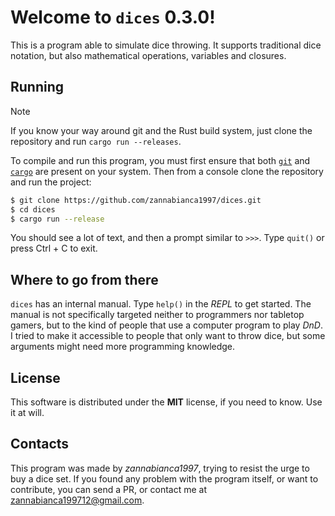 # Welcome to `dices` 0.3.0!
This is a program able to simulate dice throwing. It supports traditional dice notation, but also mathematical operations, variables and closures. 

## Running
> [!NOTE]
> If you know your way around git and the Rust build system, just clone the repository and run `cargo run --releases`.

To compile and run this program, you must first ensure that both [`git`](https://git-scm.com/) and [`cargo`](https://doc.rust-lang.org/cargo/) are present on your system. Then from a console clone the repository and run the project:
```sh
$ git clone https://github.com/zannabianca1997/dices.git
$ cd dices
$ cargo run --release
```
You should see a lot of text, and then a prompt similar to `>>>`. Type `quit()` or press Ctrl + C to exit.

## Where to go from there
`dices` has an internal manual. Type `help()` in the *REPL* to get started. The manual is not specifically targeted neither to programmers nor tabletop gamers, but to the kind of people that use a computer program to play *DnD*. I tried to make it accessible to people that only want to throw dice, but some arguments might need more programming knowledge. 

## License
This software is distributed under the **MIT** license, if you need to know. Use it at will.

## Contacts
This program was made by *zannabianca1997*, trying to resist the urge to buy a dice set.
If you found any problem with the program itself, or want to contribute, you can send a PR, or contact me at [zannabianca199712@gmail.com](mailto:zannabianca199712@gmail.com).